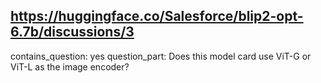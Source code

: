 ## https://huggingface.co/Salesforce/blip2-opt-6.7b/discussions/3

contains_question: yes
question_part: Does this model card use ViT-G or ViT-L as the image encoder?